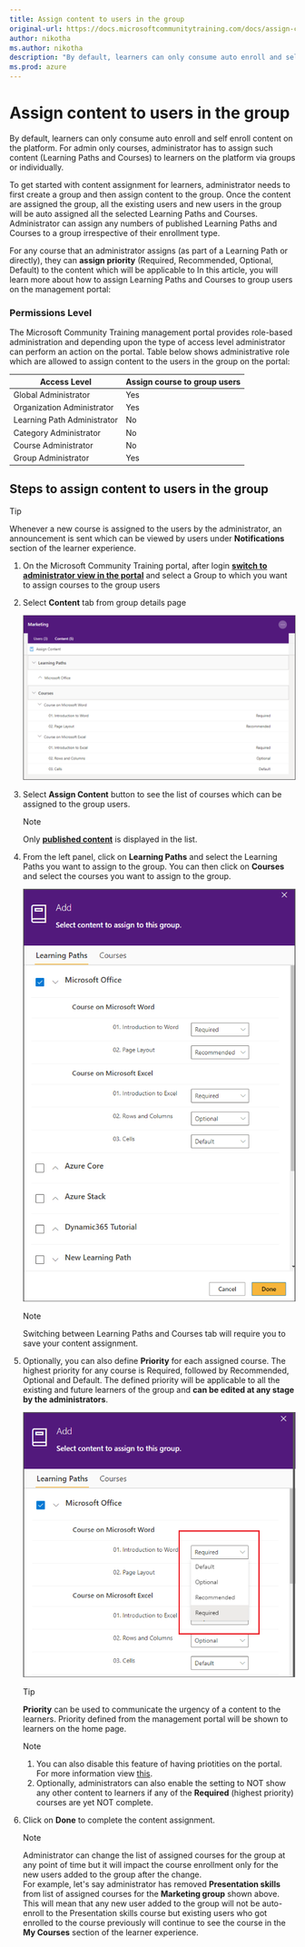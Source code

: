 ```yaml
---
title: Assign content to users in the group
original-url: https://docs.microsoftcommunitytraining.com/docs/assign-content-to-group-users
author: nikotha
ms.author: nikotha
description: "By default, learners can only consume auto enroll and self enroll content on the platform. For admin only courses, administrator has to assign such content (Learning Paths and Courses) to learners on the platform via groups or individually."
ms.prod: azure
---
```


# Assign content to users in the group

By default, learners can only consume auto enroll and self enroll content on the platform. For admin only courses, administrator has to assign such content (Learning Paths and Courses) to learners on the platform via groups or individually.  

To get started with content assignment for learners, administrator needs to first create a group and then assign content to the group. Once the content are assigned the group, all the existing users and new users in the group will be auto assigned all the selected Learning Paths and Courses. Administrator can assign any numbers of published Learning Paths and Courses to a group irrespective of their enrollment type.

For any course that an administrator assigns (as part of a Learning Path or directly), they can **assign priority** (Required, Recommended, Optional, Default) to the content which will be applicable to
In this article, you will learn more about how to assign Learning Paths and Courses to group users on the management portal:

### Permissions Level

The Microsoft Community Training management portal provides role-based administration and depending upon the type of access level administrator can perform an action on the portal. Table below shows administrative role which are allowed to assign content to the users in the group on the portal:

| Access Level  | Assign course to group users  |
| --- | --- |
| Global Administrator | Yes |
| Organization Administrator | Yes |
| Learning Path Administrator | No |
| Category Administrator | No |
| Course Administrator | No |
| Group Administrator | Yes |

## Steps to assign content to users in the group

> [!TIP]
> Whenever a new course is assigned to the users by the administrator, an announcement is sent which can be viewed by users under **Notifications** section of the learner experience.

1. On the Microsoft Community Training portal, after login [**switch to administrator view in the portal**](../../get-started/step-by-step-configuration-guide.md#step-2--switch-to-administrator-view-of-the-portal) and select a Group to which you want to assign courses to the group users

2. Select **Content** tab from group details page

    ![User Management - Manage User - Content Tab](../../media/User%20Management%20-%20Manage%20User%20-%20Content%20Tab.png)

3. Select **Assign Content** button to see the list of courses which can be assigned to the group users.  

    > [!NOTE]
    > Only [**published content**](../../content-management/create-content/create-course-category/8_publishing-course.md) is displayed in the list.

4. From the left panel, click on **Learning Paths** and select the Learning Paths you want to assign to the group. You can then click on **Courses** and select the courses you want to assign to the group.  

    ![User Management - Manage User - Add LP](../../media/User%20Management%20-%20Manage%20User%20-%20Add%20LP.png)

    > [!NOTE]
    > Switching between Learning Paths and Courses tab will require you to save your content assignment.

5. Optionally, you can also define **Priority** for each assigned course. The highest priority for any course is Required, followed by Recommended, Optional and Default. The defined priority will be applicable to all the existing and future learners of the group and **can be edited at any stage by the administrators**.

    ![User Management - Manage User - Add Priority1](../../media/User%20Management%20-%20Manage%20User%20-%20Add%20Priority1.png)

    > [!TIP]
    > **Priority** can be used to communicate the urgency of a content to the learners. Priority defined from the management portal will be shown to learners on the home page.

    > [!NOTE]
    > 1. You can also disable this feature of having priotities on the portal. For more information view [this](../../settings/11_configurations-on-the-training-platform.md#content-priority-for-learners).
    > 2. Optionally, administrators can also enable the setting to NOT show any other content to learners if any of the **Required** (highest priority) courses are yet NOT complete.

6. Click on **Done** to complete the content assignment.

    > [!NOTE]
    > Administrator can change the list of assigned courses for the group at any point of time but it will impact the course enrollment only for the new users added to the group after the change. <br>
    For example, let's say administrator has removed **Presentation skills** from list of assigned courses for the **Marketing group** shown above. This will mean that any new user added to the group will not be auto-enroll to the Presentation skills course but existing users who got enrolled to the course previously will continue to see the course in the **My Courses** section of the learner experience.